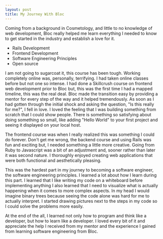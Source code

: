 ```yaml
---
layout: post
title: My Journey With Bloc
---
```

Coming from a background in Cosmetology, and little to no knowledge of web development, Bloc really helped me learn everything I needed to know to get started in the industry and establish a love for it.

* Rails Development
* Frontend Development
* Software Engineering Principles
* Open source

I am not going to sugarcoat it, this course has been tough. Working completely online was, personally, terrifying. I had taken online classes before but not one so intense. I had done a Skillcrush course on frontend web development prior to Bloc but, this was the first time I had a mapped timeline, this was the real deal. Bloc made the transition easy by providing a mentor for every step of the way and it helped tremendously. As soon as I had gotten through the initial shock and asking the question, "Is this really for me?", I fell in love. I loved the feeling that I was building something from scratch that I could show people. There is something so satisfying about doing something so small, like adding "Hello World" to your first project and seeing it displayed on your local host.

The frontend course was when I really realized this was something I could do forever. Don't get me wrong, the backend course and using Rails was fun and exciting but, I needed something a little more creative. Going from Ruby to Javascript was a bit of an adjustment and, sooner rather than later it was second nature. I thoroughly enjoyed creating web applications that were both functional and aesthetically pleasing.  

This was the hardest part in my journey to becoming a software engineer, the software engineering principles. I learned a lot about how I learn during this part. I learned that I like writing my code on a whiteboard before implementing anything I also learned that I need to visualize what is actually happening when it comes to more complex aspects. In my head I would imagine binary trees because seeing the code alone was hard for me to actually interpret. I started drawing pictures next to the steps in my code so I could solve the problems more easily.

At the end of the all, I learned not only how to program and think like a developer, but how to learn like a developer. I loved every bit of it and appreciate the help I received from my mentor and the experience I gained from learning software engineering from Bloc.
